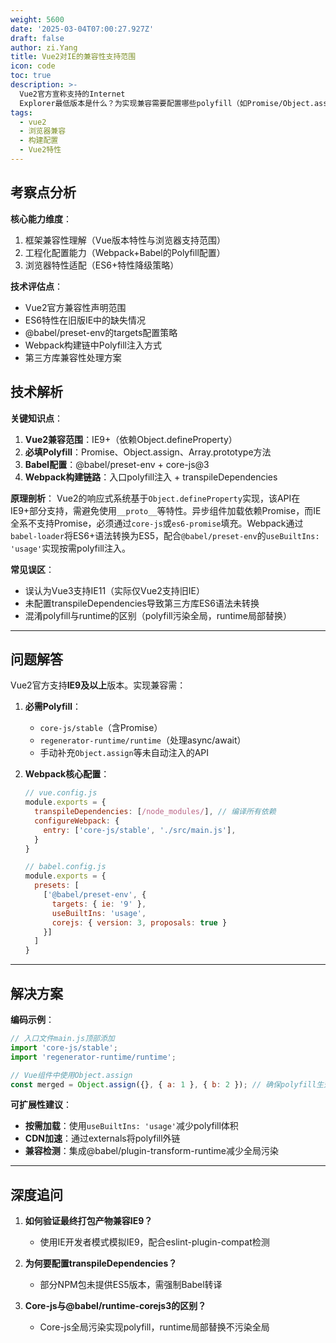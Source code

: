 ```yaml
---
weight: 5600
date: '2025-03-04T07:00:27.927Z'
draft: false
author: zi.Yang
title: Vue2对IE的兼容性支持范围
icon: code
toc: true
description: >-
  Vue2官方宣称支持的Internet
  Explorer最低版本是什么？为实现兼容需要配置哪些polyfill（如Promise/Object.assign等）？请说明在webpack工程中保证IE兼容性的核心配置步骤。
tags:
  - vue2
  - 浏览器兼容
  - 构建配置
  - Vue2特性
---
```




## 考察点分析

**核心能力维度**：

1. 框架兼容性理解（Vue版本特性与浏览器支持范围）
2. 工程化配置能力（Webpack+Babel的Polyfill配置）
3. 浏览器特性适配（ES6+特性降级策略）

**技术评估点**：

- Vue2官方兼容性声明范围
- ES6特性在旧版IE中的缺失情况
- @babel/preset-env的targets配置策略
- Webpack构建链中Polyfill注入方式
- 第三方库兼容性处理方案

## 技术解析

**关键知识点**：

1. **Vue2兼容范围**：IE9+（依赖Object.defineProperty）
2. **必填Polyfill**：Promise、Object.assign、Array.prototype方法
3. **Babel配置**：@babel/preset-env + core-js@3
4. **Webpack构建链路**：入口polyfill注入 + transpileDependencies

**原理剖析**：
Vue2的响应式系统基于`Object.defineProperty`实现，该API在IE9+部分支持，需避免使用`__proto__`等特性。异步组件加载依赖Promise，而IE全系不支持Promise，必须通过`core-js`或`es6-promise`填充。Webpack通过`babel-loader`将ES6+语法转换为ES5，配合`@babel/preset-env`的`useBuiltIns: 'usage'`实现按需polyfill注入。

**常见误区**：

- 误认为Vue3支持IE11（实际仅Vue2支持旧IE）
- 未配置transpileDependencies导致第三方库ES6语法未转换
- 混淆polyfill与runtime的区别（polyfill污染全局，runtime局部替换）

---

## 问题解答

Vue2官方支持**IE9及以上**版本。实现兼容需：

1. **必需Polyfill**：
   - `core-js/stable`（含Promise）
   - `regenerator-runtime/runtime`（处理async/await）
   - 手动补充`Object.assign`等未自动注入的API

2. **Webpack核心配置**：

   ```javascript
   // vue.config.js
   module.exports = {
     transpileDependencies: [/node_modules/], // 编译所有依赖
     configureWebpack: {
       entry: ['core-js/stable', './src/main.js'],
     }
   }

   // babel.config.js
   module.exports = {
     presets: [
       ['@babel/preset-env', {
         targets: { ie: '9' },
         useBuiltIns: 'usage',
         corejs: { version: 3, proposals: true }
       }]
     ]
   }
   ```

---

## 解决方案

**编码示例**：

```javascript
// 入口文件main.js顶部添加
import 'core-js/stable';
import 'regenerator-runtime/runtime';

// Vue组件中使用Object.assign
const merged = Object.assign({}, { a: 1 }, { b: 2 }); // 确保polyfill生效
```

**可扩展性建议**：

- **按需加载**：使用`useBuiltIns: 'usage'`减少polyfill体积
- **CDN加速**：通过externals将polyfill外链
- **兼容检测**：集成@babel/plugin-transform-runtime减少全局污染

---

## 深度追问

1. **如何验证最终打包产物兼容IE9？**
   - 使用IE开发者模式模拟IE9，配合eslint-plugin-compat检测

2. **为何要配置transpileDependencies？**
   - 部分NPM包未提供ES5版本，需强制Babel转译

3. **Core-js与@babel/runtime-corejs3的区别？**
   - Core-js全局污染实现polyfill，runtime局部替换不污染全局

